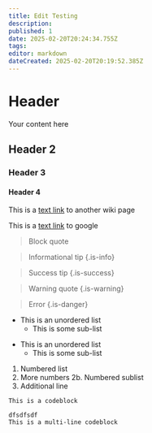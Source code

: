 ```yaml
---
title: Edit Testing
description: 
published: 1
date: 2025-02-20T20:24:34.755Z
tags: 
editor: markdown
dateCreated: 2025-02-20T20:19:52.385Z
---
```


# Header
Your content here

## Header 2

### Header 3

#### Header 4

This is a [text link](/core) to another wiki page

This is a [text link](https://google.com) to google

> Block quote

> Informational tip
{.is-info}

> Success tip
{.is-success}

> Warning quote
{.is-warning}

> Error
{.is-danger}

- This is an unordered list
  - This is some sub-list
  
* This is an unordered list
  * This is some sub-list
  
1. Numbered list
2. More numbers
   2b. Numbered sublist
3. Additional line

`This is a codeblock`

```
dfsdfsdf
This is a multi-line codeblock
```
